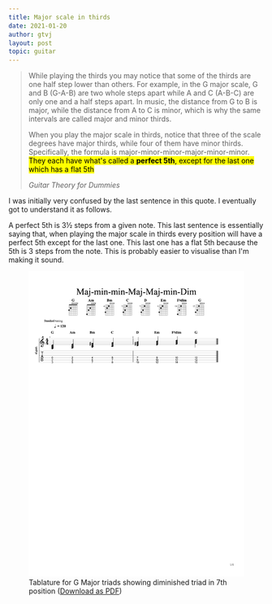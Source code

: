 ```yaml
---
title: Major scale in thirds
date: 2021-01-20
author: gtvj
layout: post
topic: guitar
---
```


<blockquote>
<p>While playing the thirds you may notice that some of the thirds are one half step lower than others. For example, in the G major scale, G and B (G-A-B) are two whole steps apart while A and C (A-B-C) are only one and a half steps apart. In music, the distance from G to B is major, while the distance from A to C is minor, which is why the same intervals are called major and minor thirds.</p>
<p>When you play the major scale in thirds, notice that three of the scale degrees have major thirds, while four of them have minor thirds. Specifically, the formula is major-minor-minor-major-minor-minor. <mark>They each have what's called a <strong>perfect 5th</strong>, except for the last one which has a flat 5th</mark></p>
<cite>Guitar Theory for Dummies</cite>
</blockquote>

I was initially very confused by the last sentence in this quote. I eventually got to understand it as follows.

A perfect 5th is 3½ steps from a given note. This last sentence is essentially saying that, when playing the major scale in thirds every position will have a perfect 5th except for the last one. This last one has a flat 5th because the 5th is 3 steps from the note. This is probably easier to visualise than I'm making it sound.

<figure>
    <a href="/content/Maj-min-min-Maj-Maj-min-Dim.png">
    <img src="/content/Maj-min-min-Maj-Maj-min-Dim.png"
         alt="Tablature for G Major triads showing diminished triad in 7th position">
    </a>
    <figcaption>Tablature for G Major triads showing diminished triad in 7th position (<a href="/content/Maj-min-min-Maj-Maj-min-Dim.pdf">Download as PDF</a>)</figcaption>
</figure>